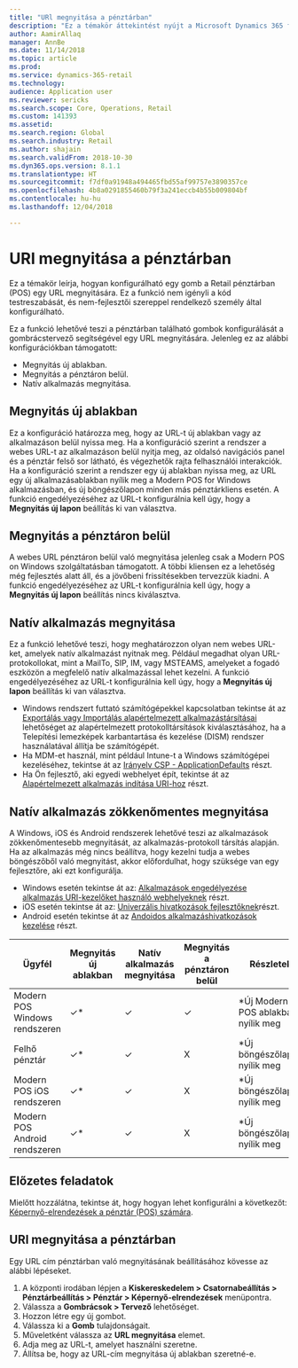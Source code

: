 ```yaml
---
title: "URl megnyitása a pénztárban"
description: "Ez a témakör áttekintést nyújt a Microsoft Dynamics 365 for Retail termék- és vevőkeresési funkcióján végrehajtott fejlesztésekről."
author: AamirAllaq
manager: AnnBe
ms.date: 11/14/2018
ms.topic: article
ms.prod: 
ms.service: dynamics-365-retail
ms.technology: 
audience: Application user
ms.reviewer: sericks
ms.search.scope: Core, Operations, Retail
ms.custom: 141393
ms.assetid: 
ms.search.region: Global
ms.search.industry: Retail
ms.author: shajain
ms.search.validFrom: 2018-10-30
ms.dyn365.ops.version: 8.1.1
ms.translationtype: HT
ms.sourcegitcommit: f7df0a91948a494465fbd55af99757e3890357ce
ms.openlocfilehash: 4b8a0291855460b79f3a241eccb4b55b009804bf
ms.contentlocale: hu-hu
ms.lasthandoff: 12/04/2018

---
```


# <a name="open-url-in-pos"></a>URl megnyitása a pénztárban

Ez a témakör leírja, hogyan konfigurálható egy gomb a Retail pénztárban (POS) egy URL megnyitására. Ez a funkció nem igényli a kód testreszabását, és nem-fejlesztői szereppel rendelkező személy által konfigurálható.

Ez a funkció lehetővé teszi a pénztárban található gombok konfigurálását a gombrácstervező segítségével egy URL megnyitására. Jelenleg ez az alábbi konfigurációkban támogatott:

- Megnyitás új ablakban.
- Megnyitás a pénztáron belül.
- Natív alkalmazás megnyitása. 

## <a name="open-in-new-window"></a>Megnyitás új ablakban

Ez a konfiguráció határozza meg, hogy az URL-t új ablakban vagy az alkalmazáson belül nyissa meg. Ha a konfiguráció szerint a rendszer a webes URL-t az alkalmazáson belül nyitja meg, az oldalsó navigációs panel és a pénztár felső sor látható, és végezhetők rajta felhasználói interakciók. Ha a konfiguráció szerint a rendszer egy új ablakban nyissa meg, az URL egy új alkalmazásablakban nyílik meg a Modern POS for Windows alkalmazásban, és új böngészőlapon minden más pénztárkliens esetén. A funkció engedélyezéséhez az URL-t konfigurálnia kell úgy, hogy a **Megnyitás új lapon** beállítás ki van választva.

## <a name="open-within-pos"></a>Megnyitás a pénztáron belül
A webes URL pénztáron belül való megnyitása jelenleg csak a Modern POS on Windows szolgáltatásban támogatott. A többi kliensen ez a lehetőség még fejlesztés alatt áll, és a jövőbeni frissítésekben tervezzük kiadni. A funkció engedélyezéséhez az URL-t konfigurálnia kell úgy, hogy a **Megnyitás új lapon** beállítás nincs kiválasztva.

## <a name="open-a-native-app"></a>Natív alkalmazás megnyitása
Ez a funkció lehetővé teszi, hogy meghatározzon olyan nem webes URL-ket, amelyek natív alkalmazást nyitnak meg. Például megadhat olyan URL-protokollokat, mint a MailTo, SIP, IM, vagy MSTEAMS, amelyeket a fogadó eszközön a megfelelő natív alkalmazással lehet kezelni. A funkció engedélyezéséhez az URL-t konfigurálnia kell úgy, hogy a **Megnyitás új lapon** beállítás ki van választva. 

- Windows rendszert futtató számítógépekkel kapcsolatban tekintse át az [Exportálás vagy Importálás alapértelmezett alkalmazástársításai](https://docs.microsoft.com/windows-hardware/manufacture/desktop/export-or-import-default-application-associations) lehetőséget az alapértelmezett protokolltársítások kiválasztásához, ha a Telepítési lemezképek karbantartása és kezelése (DISM) rendszer használatával állítja be számítógépét. 
- Ha MDM-et használ, mint például Intune-t a Windows számítógépei kezeléséhez, tekintse át az [Irányelv CSP - ApplicationDefaults](https://docs.microsoft.com/windows/client-management/mdm/policy-csp-applicationdefaults) részt. 
- Ha Ön fejlesztő, aki egyedi webhelyet épít, tekintse át az [Alapértelmezett alkalmazás indítása URI-hoz](https://docs.microsoft.com/windows/uwp/launch-resume/launch-default-app) részt. 

## <a name="open-a-native-app-seamlessly"></a>Natív alkalmazás zökkenőmentes megnyitása
A Windows, iOS és Android rendszerek lehetővé teszi az alkalmazások zökkenőmentesebb megnyitását, az alkalmazás-protokoll társítás alapján. Ha az alkalmazás még nincs beállítva, hogy kezelni tudja a webes böngészőből való megnyitást, akkor előfordulhat, hogy szüksége van egy fejlesztőre, aki ezt konfigurálja.

- Windows esetén tekintse át az: [Alkalmazások engedélyezése alkalmazás URI-kezelőket használó webhelyeknek](https://docs.microsoft.com/windows/uwp/launch-resume/web-to-app-linking) részt.
- iOS esetén tekintse át az: [Univerzális hivatkozások fejlesztőknek](https://developer.apple.com/ios/universal-links/)részt.
- Android esetén tekintse át az [Andoidos alkalmazáshivatkozások kezelése](https://developer.android.com/training/app-links/) részt.  


|   Ügyfél                |Megnyitás új ablakban |Natív alkalmazás megnyitása | Megnyitás a pénztáron belül            | Részletek                           |
|-------------------------|-------------------|----------------|--------------------------|-----------------------------------|
| Modern POS Windows rendszeren   | ✓*                |    ✓          |       ✓                  | *Új Modern POS ablakban nyílik meg   |
| Felhő pénztár               | ✓*                |    ✓          |       X                   |  *Új böngészőlapon nyílik meg       |
| Modern POS iOS rendszeren       | ✓*                |    ✓          |       X                  |  *Új böngészőlapon nyílik meg        |
| Modern POS Android rendszeren   | ✓*                |    ✓          |       X                  |  *Új böngészőlapon nyílik meg        |

## <a name="before-you-begin"></a>Előzetes feladatok
Mielőtt hozzálátna, tekintse át, hogy hogyan lehet konfigurálni a következőt: [Képernyő-elrendezések a pénztár (POS) számára](pos-screen-layouts.md).

## <a name="open-url-in-pos"></a>URl megnyitása a pénztárban
Egy URL cím pénztárban való megnyitásának beállításához kövesse az alábbi lépéseket.

1.  A központi irodában lépjen a **Kiskereskedelem > Csatornabeállítás > Pénztárbeállítás > Pénztár > Képernyő-elrendezések** menüpontra.
2.  Válassza a **Gombrácsok > Tervező** lehetőséget.
3.  Hozzon létre egy új gombot.
4.  Válassza ki a **Gomb** tulajdonságait.
5.  Műveletként válassza az **URL megnyitása** elemet.
6.  Adja meg az URL-t, amelyet használni szeretne.
7.  Állítsa be, hogy az URL-cím megnyitása új ablakban szeretné-e.


